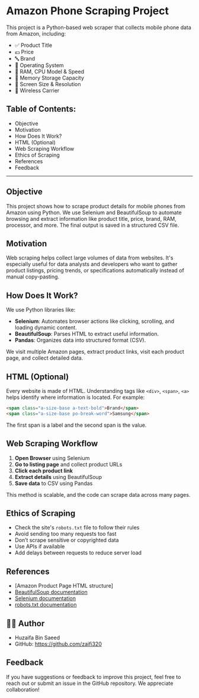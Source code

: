 # Amazon Phone Scraping Project

This project is a Python-based web scraper that collects mobile phone data from Amazon, including:

- ✅ Product Title
- 💵 Price
- 🔤 Brand
- 📱 Operating System
- 🧠 RAM, CPU Model & Speed
- 💾 Memory Storage Capacity
- 📐 Screen Size & Resolution
- 📡 Wireless Carrier

## Table of Contents:

* Objective
* Motivation
* How Does It Work?
* HTML (Optional)
* Web Scraping Workflow
* Ethics of Scraping
* References
* Feedback

---

## Objective

This project shows how to scrape product details for mobile phones from Amazon using Python. We use Selenium and BeautifulSoup to automate browsing and extract information like product title, price, brand, RAM, processor, and more. The final output is saved in a structured CSV file.

## Motivation

Web scraping helps collect large volumes of data from websites. It's especially useful for data analysts and developers who want to gather product listings, pricing trends, or specifications automatically instead of manual copy-pasting.

## How Does It Work?

We use Python libraries like:

* **Selenium**: Automates browser actions like clicking, scrolling, and loading dynamic content.
* **BeautifulSoup**: Parses HTML to extract useful information.
* **Pandas**: Organizes data into structured format (CSV).

We visit multiple Amazon pages, extract product links, visit each product page, and collect detailed data.

## HTML (Optional)

Every website is made of HTML. Understanding tags like `<div>`, `<span>`, `<a>` helps identify where information is located. For example:

```html
<span class="a-size-base a-text-bold">Brand</span>
<span class="a-size-base po-break-word">Samsung</span>
```

The first span is a label and the second span is the value.

## Web Scraping Workflow

1. **Open Browser** using Selenium
2. **Go to listing page** and collect product URLs
3. **Click each product link**
4. **Extract details** using BeautifulSoup
5. **Save data** to CSV using Pandas

This method is scalable, and the code can scrape data across many pages.

## Ethics of Scraping

* Check the site's `robots.txt` file to follow their rules
* Avoid sending too many requests too fast
* Don’t scrape sensitive or copyrighted data
* Use APIs if available
* Add delays between requests to reduce server load

## References

* \[Amazon Product Page HTML structure]
* [BeautifulSoup documentation](https://www.crummy.com/software/BeautifulSoup/)
* [Selenium documentation](https://www.selenium.dev/documentation/)
* [robots.txt documentation](https://www.robotstxt.org/)

## 👨‍💻 Author
* Huzaifa Bin Saeed
* GitHub: https://github.com/zaifi320

## Feedback

If you have suggestions or feedback to improve this project, feel free to reach out or submit an issue in the GitHub repository. We appreciate collaboration!
